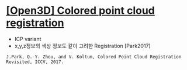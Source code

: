 # [[Open3D] Colored point cloud registration](http://www.open3d.org/docs/tutorial/Advanced/colored_pointcloud_registration.html)

- ICP variant 
- x,y,z정보외 색상 정보도 같이 고려한 Registration [Park2017]

```
J.Park, Q.-Y. Zhou, and V. Koltun, Colored Point Cloud Registration Revisited, ICCV, 2017.
```
